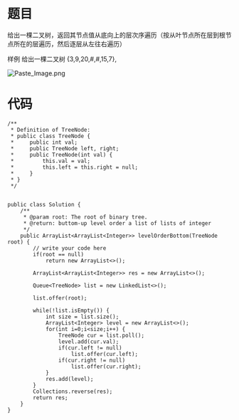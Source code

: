 # 题目
给出一棵二叉树，返回其节点值从底向上的层次序遍历（按从叶节点所在层到根节点所在的层遍历，然后逐层从左往右遍历）

样例
给出一棵二叉树 {3,9,20,#,#,15,7},

![Paste_Image.png](http://upload-images.jianshu.io/upload_images/1234352-9d3d24fb036736b9.png?imageMogr2/auto-orient/strip%7CimageView2/2/w/1240)

# 代码
```
/**
 * Definition of TreeNode:
 * public class TreeNode {
 *     public int val;
 *     public TreeNode left, right;
 *     public TreeNode(int val) {
 *         this.val = val;
 *         this.left = this.right = null;
 *     }
 * }
 */
 
 
public class Solution {
    /**
     * @param root: The root of binary tree.
     * @return: buttom-up level order a list of lists of integer
     */
    public ArrayList<ArrayList<Integer>> levelOrderBottom(TreeNode root) {
        // write your code here
        if(root == null)
    		return new ArrayList<>();
    	
    	ArrayList<ArrayList<Integer>> res = new ArrayList<>();
        
        Queue<TreeNode> list = new LinkedList<>();
        
        list.offer(root);
        
        while(!list.isEmpty()) {
        	int size = list.size();
        	ArrayList<Integer> level = new ArrayList<>();
        	for(int i=0;i<size;i++) {
	        	TreeNode cur = list.poll();
	        	level.add(cur.val);
	        	if(cur.left != null)
	        		list.offer(cur.left);
	        	if(cur.right != null)
	        		list.offer(cur.right);
        	}
        	res.add(level);
        }
        Collections.reverse(res);
        return res;
    }
}

```
